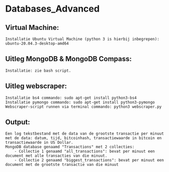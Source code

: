 # Databases_Advanced

## Virtual Machine:
	Installatie Ubuntu Virtual Machine (python 3 is hierbij inbegrepen): ubuntu-20.04.3-desktop-amd64

## Uitleg MongoDB & MongoDB Compass:
	Installatie: zie bash script.

## Uitleg webscraper:
	Installatie bs4 commando: sudo apt-get install python3-bs4
	Installatie pymongo commando: sudo apt-get install python3-pymongo
	Webscraper-script runnen via terminal commando: python3 webscraper.py

## Output: 
	Een log tekstbestand met de data van de grootste transactie per minuut met de data: datum, tijd, bitcoinhash, transactiewaarde in bitcoin en transactiewaarde in US Dollar.
	MongoDB database genaamd "Transactions" met 2 collecties:
		- Collectie 1 genaamd "all_transactions": bevat per minuut een document met alle transacties van die minuut.
		- Collectie 2 genaamd "biggest_transactions": bevat per minuut een document met de grootste transactie van die minuut
